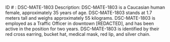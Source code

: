 ID # : DSC-MATE-1803
Description: DSC-MATE-1803 is a Caucasian human female, approximately 35 years of age. DSC-MATE-1803 stands at 1.7 meters tall and weighs approximately 55 kilograms. DSC-MATE-1803 is employed as a Traffic Officer in downtown [REDACTED], and has been active in the position for two years. DSC-MATE-1803 is identified by their red cross earring, bucket hat, medical mask, red lip, and silver chain.
